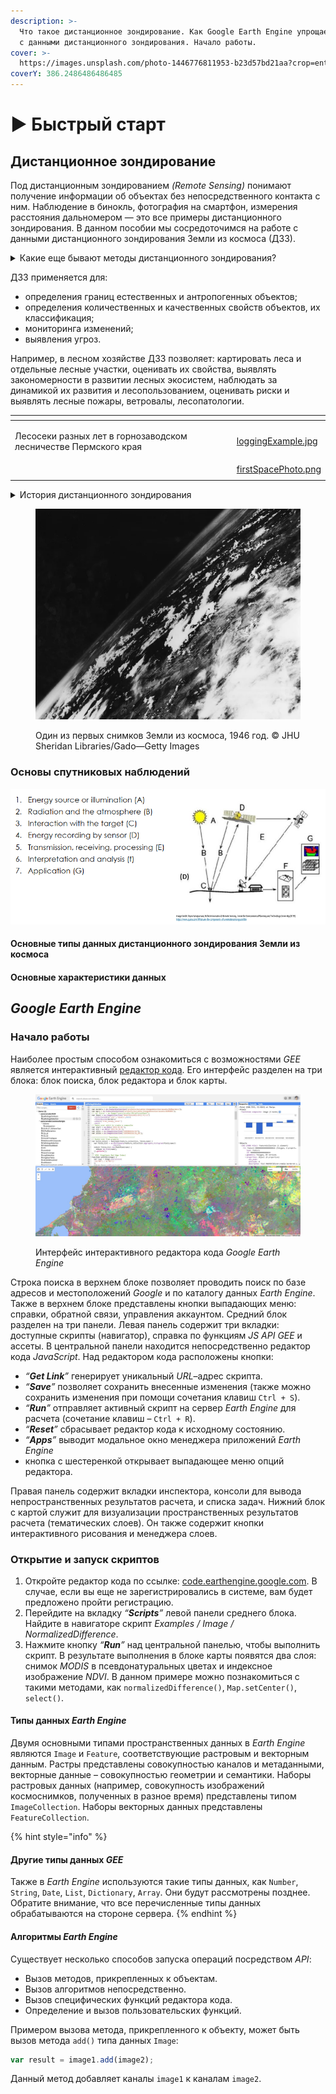 ```yaml
---
description: >-
  Что такое дистанционное зондирование. Как Google Earth Engine упрощает работу
  с данными дистанционного зондирования. Начало работы.
cover: >-
  https://images.unsplash.com/photo-1446776811953-b23d57bd21aa?crop=entropy&cs=tinysrgb&fm=jpg&ixid=MnwxOTcwMjR8MHwxfHNlYXJjaHw5fHxzcGFjZXxlbnwwfHx8fDE2Njc2MjQyMDk&ixlib=rb-4.0.3&q=80
coverY: 386.2486486486485
---
```


# ▶ Быстрый старт

## Дистанционное зондирование

Под дистанционным зондированием _(Remote Sensing)_ понимают получение информации об объектах без непосредственного контакта с ним. Наблюдение в бинокль, фотография на смартфон, измерения расстояния дальномером — это все примеры дистанционного зондирования. В данном пособии мы сосредоточимся на работе с данными дистанционного зондирования Земли из космоса (ДЗЗ).

<details>

<summary>Какие еще бывают методы дистанционного зондирования?</summary>



</details>

ДЗЗ применяется для:

* определения границ естественных и антропогенных объектов;
* определения количественных и качественных свойств объектов, их классификация;
* мониторинга изменений;
* выявления угроз.

Например, в лесном хозяйстве ДЗЗ позволяет: картировать леса и отдельные лесные участки, оценивать их свойства, выявлять закономерности в развитии лесных экосистем, наблюдать за динамикой их развития и лесопользованием, оценивать риски и выявлять лесные пожары, ветровалы, лесопатологии.

<table data-view="cards"><thead><tr><th></th><th></th><th></th><th data-hidden data-card-cover data-type="files"></th></tr></thead><tbody><tr><td><p>Лесосеки разных лет в горнозаводском лесничестве Пермского края</p><p></p></td><td></td><td></td><td><a href=".gitbook/assets/loggingExample.jpg">loggingExample.jpg</a></td></tr><tr><td></td><td></td><td></td><td><a href=".gitbook/assets/firstSpacePhoto.png">firstSpacePhoto.png</a></td></tr><tr><td></td><td></td><td></td><td></td></tr></tbody></table>



<details>

<summary>История дистанционного зондирования</summary>

история

</details>

<figure><img src=".gitbook/assets/firstSpacePhoto.png" alt=""><figcaption><p>Один из первых снимков Земли из космоса, 1946 год. © JHU Sheridan Libraries/Gado—Getty Images</p></figcaption></figure>

### Основы спутниковых наблюдений

![](.gitbook/assets/image.png)

#### Основные типы данных дистанционного зондирования Земли из космоса

#### Основные характеристики данных

## _Google Earth Engine_

### Начало работы

Наиболее простым способом ознакомиться с возможностями _GEE_ является интерактивный [редактор кода](https://code.earthengine.google.com/). Его интерфейс разделен на три блока: блок поиска, блок редактора и блок карты.

<figure><img src=".gitbook/assets/GEEInterface.jpg" alt=""><figcaption><p>Интерфейс интерактивного редактора кода <em>Google Earth Engine</em></p></figcaption></figure>

Строка поиска в верхнем блоке позволяет проводить поиск по базе адресов и местоположений _Google_ и по каталогу данных _Earth Engine_. Также в верхнем блоке представлены кнопки выпадающих меню: справки, обратной связи, управления аккаунтом. Средний блок разделен на три панели. Левая панель содержит три вкладки: доступные скрипты (навигатор), справка по функциям _JS API GEE_ и ассеты. В центральной панели находится непосредственно редактор кода _JavaScript_. Над редактором кода расположены кнопки:

* _“**Get Link**”_ генерирует уникальный _URL_–адрес скрипта.
* _“**Save**”_ позволяет сохранить внесенные изменения (также можно сохранить изменения при помощи сочетания клавиш `Ctrl + S`).
* _“**Run**”_ отправляет активный скрипт на сервер _Earth Engine_ для расчета (сочетание клавиш – `Ctrl + R`).
* _“**Reset**”_ сбрасывает редактор кода к исходному состоянию.
* _“**Apps**”_ выводит модальное окно менеджера приложений _Earth Engine_
* кнопка с шестеренкой открывает выпадающее меню опций редактора.

Правая панель содержит вкладки инспектора, консоли для вывода непространственных результатов расчета, и списка задач. Нижний блок с картой служит для визуализации пространственных результатов расчета (тематических слоев). Он также содержит кнопки интерактивного рисования и менеджера слоев.

### Открытие и запуск скриптов

1. Откройте редактор кода по ссылке: [code.earthengine.google.com](https://code.earthengine.google.com/). В случае, если вы еще не зарегистрировались в системе, вам будет предложено пройти регистрацию.
2. Перейдите на вкладку _“**Scripts**”_ левой панели среднего блока. Найдите в навигаторе скрипт _Examples / Image / NormalizedDifference_.
3. Нажмите кнопку _“**Run**”_ над центральной панелью, чтобы выполнить скрипт. В результате выполнения в блоке карты появятся два слоя: снимок _MODIS_ в псевдонатуральных цветах и индексное изображение _NDVI_. В данном примере можно познакомиться с такими методами, как `normalizedDifference()`, `Map.setCenter()`, `select()`.

#### Типы данных _Earth Engine_

Двумя основными типами пространственных данных в _Earth Engine_ являются `Image` и `Feature`, соответствующие растровым и векторным данным. Растры представлены совокупностью каналов и метаданными, векторные данные – совокупностью геометрии и семантики. Наборы растровых данных (например, совокупность изображений космоснимков, полученных в разное время) представлены типом `ImageCollection`. Наборы векторных данных представлены `FeatureCollection`.

{% hint style="info" %}
#### Другие типы данных _GEE_

Также в _Earth Engine_ используются такие типы данных, как `Number`, `String`, `Date`, `List`, `Dictionary`, `Array`. Они будут рассмотрены позднее. Обратите внимание, что все перечисленные типы данных обрабатываются на стороне сервера.
{% endhint %}

#### Алгоритмы _Earth Engine_

Существует несколько способов запуска операций посредством _API_:

* Вызов методов, прикрепленных к объектам.
* Вызов алгоритмов непосредственно.
* Вызов специфических функций редактора кода.
* Определение и вызов пользовательских функций.

Примером вызова метода, прикрепленного к объекту, может быть вызов метода `add()` типа данных `Image`:

```javascript
var result = image1.add(image2);
```

Данный метод добавляет каналы `image1` к каналам `image2`.
